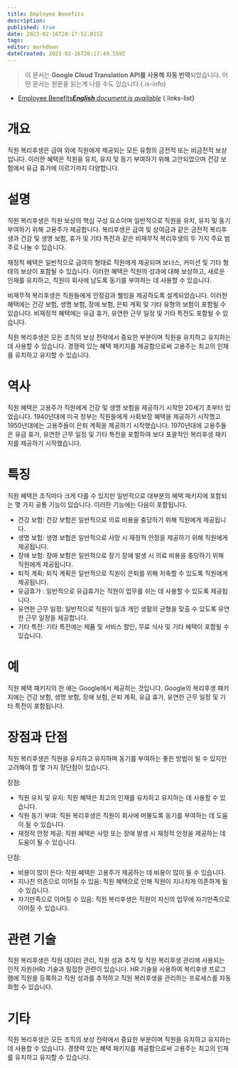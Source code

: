 ```yaml
---
title: Employee Benefits
description: 
published: true
date: 2023-02-16T20:17:52.015Z
tags: 
editor: markdown
dateCreated: 2023-02-16T20:17:49.559Z
---
```


> 이 문서는 **Google Cloud Translation API를 사용해 자동 번역**되었습니다.
어떤 문서는 원문을 읽는게 나을 수도 있습니다.{.is-info}



- [Employee Benefits***English** document is available*](/en/Knowledge-base/Dictionary/employee-benefits)
{.links-list}


# 개요
직원 복리후생은 급여 외에 직원에게 제공되는 모든 유형의 금전적 또는 비금전적 보상입니다. 이러한 혜택은 직원을 유치, 유지 및 동기 부여하기 위해 고안되었으며 건강 보험에서 유급 휴가에 이르기까지 다양합니다.

# 설명
직원 복리후생은 직원 보상의 핵심 구성 요소이며 일반적으로 직원을 유치, 유지 및 동기 부여하기 위해 고용주가 제공합니다. 복리후생은 급여 및 상여금과 같은 금전적 복리후생과 건강 및 생명 보험, 휴가 및 기타 특전과 같은 비재무적 복리후생의 두 가지 주요 범주로 나눌 수 있습니다.

재정적 혜택은 일반적으로 급여의 형태로 직원에게 제공되며 보너스, 커미션 및 기타 형태의 보상이 포함될 수 있습니다. 이러한 혜택은 직원의 성과에 대해 보상하고, 새로운 인재를 유치하고, 직원이 회사에 남도록 동기를 부여하는 데 사용할 수 있습니다.

비재무적 복리후생은 직원들에게 안정감과 웰빙을 제공하도록 설계되었습니다. 이러한 혜택에는 건강 보험, 생명 보험, 장애 보험, 은퇴 계획 및 기타 유형의 보험이 포함될 수 있습니다. 비재정적 혜택에는 유급 휴가, 유연한 근무 일정 및 기타 특전도 포함될 수 있습니다.

직원 복리후생은 모든 조직의 보상 전략에서 중요한 부분이며 직원을 유치하고 유지하는 데 사용할 수 있습니다. 경쟁력 있는 혜택 패키지를 제공함으로써 고용주는 최고의 인재를 유치하고 유지할 수 있습니다.

# 역사
직원 혜택은 고용주가 직원에게 건강 및 생명 보험을 제공하기 시작한 20세기 초부터 있었습니다. 1940년대에 미국 정부는 직원들에게 사회보장 혜택을 제공하기 시작했고 1950년대에는 고용주들이 은퇴 계획을 제공하기 시작했습니다. 1970년대에 고용주들은 유급 휴가, 유연한 근무 일정 및 기타 특전을 포함하여 보다 포괄적인 복리후생 패키지를 제공하기 시작했습니다.

# 특징
직원 혜택은 조직마다 크게 다를 수 있지만 일반적으로 대부분의 혜택 패키지에 포함되는 몇 가지 공통 기능이 있습니다. 이러한 기능에는 다음이 포함됩니다.

- 건강 보험: 건강 보험은 일반적으로 의료 비용을 충당하기 위해 직원에게 제공됩니다.
- 생명 보험: 생명 보험은 일반적으로 사망 시 재정적 안정을 제공하기 위해 직원에게 제공됩니다.
- 장애 보험: 장애 보험은 일반적으로 장기 장애 발생 시 의료 비용을 충당하기 위해 직원에게 제공됩니다.
- 퇴직 계획: 퇴직 계획은 일반적으로 직원이 은퇴를 위해 저축할 수 있도록 직원에게 제공됩니다.
- 유급휴가 : 일반적으로 유급휴가는 직원이 업무를 쉬는 데 사용할 수 있도록 제공됩니다.
- 유연한 근무 일정: 일반적으로 직원이 일과 개인 생활의 균형을 맞출 수 있도록 유연한 근무 일정을 제공합니다.
- 기타 특전: 기타 특전에는 제품 및 서비스 할인, 무료 식사 및 기타 혜택이 포함될 수 있습니다.

# 예
직원 혜택 패키지의 한 예는 Google에서 제공하는 것입니다. Google의 복리후생 패키지에는 건강 보험, 생명 보험, 장애 보험, 은퇴 계획, 유급 휴가, 유연한 근무 일정 및 기타 특전이 포함됩니다.

# 장점과 단점
직원 복리후생은 직원을 유치하고 유지하며 동기를 부여하는 좋은 방법이 될 수 있지만 고려해야 할 몇 가지 장단점이 있습니다.

장점:

- 직원 유치 및 유지: 직원 혜택은 최고의 인재를 유치하고 유지하는 데 사용할 수 있습니다.
- 직원 동기 부여: 직원 복리후생은 직원이 회사에 머물도록 동기를 부여하는 데 도움이 될 수 있습니다.
- 재정적 안정 제공: 직원 혜택은 사망 또는 장애 발생 시 재정적 안정을 제공하는 데 도움이 될 수 있습니다.

단점:

- 비용이 많이 든다: 직원 혜택은 고용주가 제공하는 데 비용이 많이 들 수 있습니다.
- 지나친 의존으로 이어질 수 있음: 직원 혜택으로 인해 직원이 지나치게 의존하게 될 수 있습니다.
- 자기만족으로 이어질 수 있음: 직원 복리후생은 직원이 자신의 업무에 자기만족으로 이어질 수 있습니다.

# 관련 기술
직원 복리후생은 직원 데이터 관리, 직원 성과 추적 및 직원 복리후생 관리에 사용되는 인적 자원(HR) 기술과 밀접한 관련이 있습니다. HR 기술을 사용하여 복리후생 프로그램에 직원을 등록하고 직원 성과를 추적하고 직원 복리후생을 관리하는 프로세스를 자동화할 수 있습니다.

# 기타
직원 복리후생은 모든 조직의 보상 전략에서 중요한 부분이며 직원을 유치하고 유지하는 데 사용할 수 있습니다. 경쟁력 있는 혜택 패키지를 제공함으로써 고용주는 최고의 인재를 유치하고 유지할 수 있습니다.